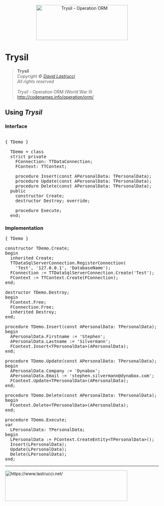 <p align="center">
  <img width="300" height="115" src="https://github.com/davidlastrucci/Trysil/blob/master/Docs/Trysil.png" title="Trysil - Operation ORM">
</p>

# Trysil
> **Trysil**<br>
> *Copyright © [David Lastrucci](https://www.lastrucci.net/)*<br>
> *All rights reserved*<br>
> <br>
> *Trysil* - Operation ORM (World War II)<br>
> http://codenames.info/operation/orm/

## Using *Trysil*

### Interface
<pre>

{ TDemo }

  TDemo = class
  strict private
    FConnection: TTDataConnection;
    FContext: TTContext;
    
    procedure Insert(const APersonalData: TPersonalData);
    procedure Update(const APersonalData: TPersonalData);
    procedure Delete(const APersonalData: TPersonalData);
  public
    constructor Create;
    destructor Destroy; override;

    procedure Execute;
  end;
</pre>

### Implementation
<pre>
{ TDemo }

constructor TDemo.Create;
begin
  inherited Create;
  TTDataSqlServerConnection.RegisterConnection(
    'Test', '127.0.0.1', 'DatabaseName');
  FConnection := TTDataSqlServerConnection.Create('Test');
  FContext := TTContext.Create(FConnection);
end;

destructor TDemo.Destroy;
begin
  FContext.Free;
  FConnection.Free;
  inherited Destroy;
end;

procedure TDemo.Insert(const APersonalData: TPersonalData);
begin
  APersonalData.Firstname := 'Stephen';
  APersonalData.Lastname := 'Silvermann';
  FContext.Insert&lt;TPersonalData&gt;(APersonalData);
end;

procedure TDemo.Update(const APersonalData: TPersonalData);
begin
  APersonalData.Company := 'Dynabox';
  APersonalData.Email := 'stephen.silvermann@dynabox.com';
  FContext.Update&lt;TPersonalData&gt;(APersonalData);
end;

procedure TDemo.Delete(const APersonalData: TPersonalData);
begin
  FContext.Delete&lt;TPersonalData&gt;(APersonalData);
end;

procedure TDemo.Execute;
var
  LPersonalData: TPersonalData;
begin
  LPersonalData := FContext.CreateEntity&lt;TPersonalData&gt;();
  Insert(LPersonalData);
  Update(LPersonalData);
  Delete(LPersonalData);
end;
</pre>

---
<p>
  <a href="https://www.lastrucci.net/">
    <img width="400" height="100" src="https://www.lastrucci.net/images/badge.small.png" title="https://www.lastrucci.net/">
  </a>
</p>
